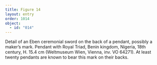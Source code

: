 ```yaml
---
title: Figure 14
layout: entry
order: 1014
object:
  - id: "014"
---
```


Detail of an Eben ceremonial sword on the back of a pendant, possibly a maker’s mark. Pendant with Royal Triad, Benin kingdom, Nigeria, 18th century, H. 15.4 cm (Weltmuseum Wien, Vienna, inv. VO 64271). At least twenty pendants are known to bear this mark on their backs.
